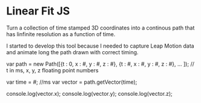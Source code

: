 Linear Fit JS
=======

Turn a collection of time stamped 3D coordinates into a continous path that has linfinite resolution as a function of time.

I started to develop this tool because I needed to capture Leap Motion data and animate long the path drawn with correct timing.

var path = new Path([{t : 0, x : #, y : #, z : #}, {t : #, x : #, y : #, z : #}, ... ]); // t in ms, x, y, z floating point numbers

var time = #; //ms
var vector = path.getVector(time);

console.log(vector.x);
console.log(vector.y);
console.log(vector.z);

